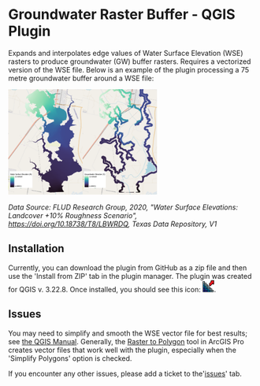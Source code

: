 # Groundwater Raster Buffer - QGIS Plugin

Expands and interpolates edge values of Water Surface Elevation (WSE) rasters to produce groundwater (GW) buffer rasters. Requires a vectorized version of the WSE file. Below is an example of the plugin processing a 75 metre groundwater buffer around a WSE file:

<img src="WSE_a.png"  width=30% height=30%><img src="WSE_b.png"  width=30% height=30%>

*Data Source: FLUD Research Group, 2020, "Water Surface Elevations: Landcover +10% Roughness Scenario", https://doi.org/10.18738/T8/LBWRDQ, Texas Data Repository, V1*

## Installation

Currently, you can download the plugin from GitHub as a zip file and then use the 'Install from ZIP' tab in the plugin manager. The plugin was created for QGIS v. 3.22.8. Once installed, you should see this icon: ![GW_Rast_icon](icon.png).

## Issues

You may need to simplify and smooth the WSE vector file for best results; see [the QGIS Manual](https://docs.qgis.org/3.22/en/docs/user_manual/processing_algs/qgis/vectorgeometry.html?highlight=smooth#smooth). Generally, the [Raster to Polygon](https://pro.arcgis.com/en/pro-app/2.8/tool-reference/conversion/raster-to-polygon.htm) tool in ArcGIS Pro creates vector files that work well with the plugin, especially when the 'Simplify Polygons' option is checked.

If you encounter any other issues, please add a ticket to the'[issues](https://github.com/blairscriven/Groundwater-Buffer-Raster/issues)' tab.